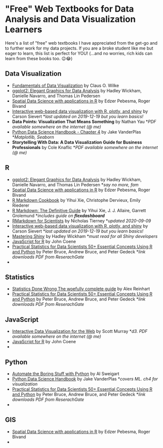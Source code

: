# "Free" Web Textbooks for Data Analysis and Data Visualization Learners

Here's a list of "free" web textbooks I have appreciated from the get-go and to further work for my data projects.  If you are a broke student like me but eager to learn, this list is perfect for YOU! (...and no worries, rich kids can learn from these books too. 😉😂)

## Data Visualization
- [Fundamentals of Data Visualization](https://clauswilke.com/dataviz/) by Claus O. Wilke
- [ggplot2: Elegant Graphics for Data Analysis](https://ggplot2-book.org/mastery.html) by Hadley Wickham, Danielle Navarro, and Thomas Lin Pedersen 
- [Spatial Data Science with applications in R](https://keen-swartz-3146c4.netlify.app/) by Edzer Pebesma, Roger Bivand
- [Interactive web-based data visualization with R, plotly, and shiny](https://plotly-r.com/) by Carson Sievert *_last updated on 2019-12-19 but you learn basics!_
- **Data Points: Visualization That Means Something** by Nathan Yau *_PDF available somewhere on the internet (@ me)_
- [Python Data Science Handbook - Chapter 4](https://jakevdp.github.io/PythonDataScienceHandbook/04.00-introduction-to-matplotlib.html) by Jake VanderPlas *_Matplotlib, Seaborn_
- **Storytelling With Data: A Data Visualization Guide for Business Professionals** by Cole Knaflic *_PDF available somewhere on the internet (@ me)_



## R
- [ggplot2: Elegant Graphics for Data Analysis](https://ggplot2-book.org/mastery.html) by Hadley Wickham, Danielle Navarro, and Thomas Lin Pedersen *_say no more, fam_
- [Spatial Data Science with applications in R](https://keen-swartz-3146c4.netlify.app/) by Edzer Pebesma, Roger Bivand
- [R Markdown Cookbook](https://bookdown.org/yihui/rmarkdown-cookbook/) by Yihui Xie, Christophe Dervieux, Emily Riederer
- [R Markdown: The Definitive Guide](https://bookdown.org/yihui/rmarkdown/) by Yihui Xie, J. J. Allaire, Garrett Grolemund *_includes guide on **flexdashboard**_
- [RMarkdown for Scientists](https://rmd4sci.njtierney.com/) by Nicholas Tierney *_updated 2020-09-09_
- [Interactive web-based data visualization with R, plotly, and shiny](https://plotly-r.com/) by Carson Sievert *_last updated on 2019-12-19 but you learn basics!_
- [Mastering Shiny](https://mastering-shiny.org/index.html) by Hadley Wickham *_must read for all Shiny developers_
- [JavaScript for R](https://book.javascript-for-r.com/) by John Coene 
- [Practical Statistics for Data Scientists 50+ Essential Concepts Using R and Python](https://www.researchgate.net/profile/Janine-Zitianellis/post/Can_anyone_please_suggest_a_books_on_machine_learning_using_R_Programming/attachment/613a5b83647f3906fc975a71/AS%3A1066204907204608%401631214467436/download/Practical+Statistics+for+Data+Scientists+50%2B+Essential+Concepts+Using+R+and+Python+by+Peter+Bruce%2C+Andrew+Bruce%2C+Peter+Gedeck.pdf) by Peter Bruce, Andrew Bruce, and Peter Gedeck *_link downloads PDF from ReserachGate_
- 


## Statistics
- [Statistics Done Wrong The woefully complete guide](https://www.statisticsdonewrong.com/index.html) by Alex Reinhart
- [Practical Statistics for Data Scientists 50+ Essential Concepts Using R and Python](https://www.researchgate.net/profile/Janine-Zitianellis/post/Can_anyone_please_suggest_a_books_on_machine_learning_using_R_Programming/attachment/613a5b83647f3906fc975a71/AS%3A1066204907204608%401631214467436/download/Practical+Statistics+for+Data+Scientists+50%2B+Essential+Concepts+Using+R+and+Python+by+Peter+Bruce%2C+Andrew+Bruce%2C+Peter+Gedeck.pdf) by Peter Bruce, Andrew Bruce, and Peter Gedeck *_link downloads PDF from ReserachGate_

## JavaScript
- [Interactive Data Visualization for the Web](https://alignedleft.com/work/d3-book-2e) by Scott Murray *_d3. PDF available somewhere on the internet (@ me)_ 
- [JavaScript for R](https://book.javascript-for-r.com/) by John Coene 
- 



## Python
- [Automate the Boring Stuff with Python](https://automatetheboringstuff.com/) by Al Sweigart
- [Python Data Science Handbook](https://jakevdp.github.io/PythonDataScienceHandbook/index.html) by Jake VanderPlas *_covers ML. ch4 for visualization_
- [Practical Statistics for Data Scientists 50+ Essential Concepts Using R and Python](https://www.researchgate.net/profile/Janine-Zitianellis/post/Can_anyone_please_suggest_a_books_on_machine_learning_using_R_Programming/attachment/613a5b83647f3906fc975a71/AS%3A1066204907204608%401631214467436/download/Practical+Statistics+for+Data+Scientists+50%2B+Essential+Concepts+Using+R+and+Python+by+Peter+Bruce%2C+Andrew+Bruce%2C+Peter+Gedeck.pdf) by Peter Bruce, Andrew Bruce, and Peter Gedeck *_link downloads PDF from ReserachGate_
- 

## GIS
- [Spatial Data Science with applications in R](https://keen-swartz-3146c4.netlify.app/) by Edzer Pebesma, Roger Bivand
- 



